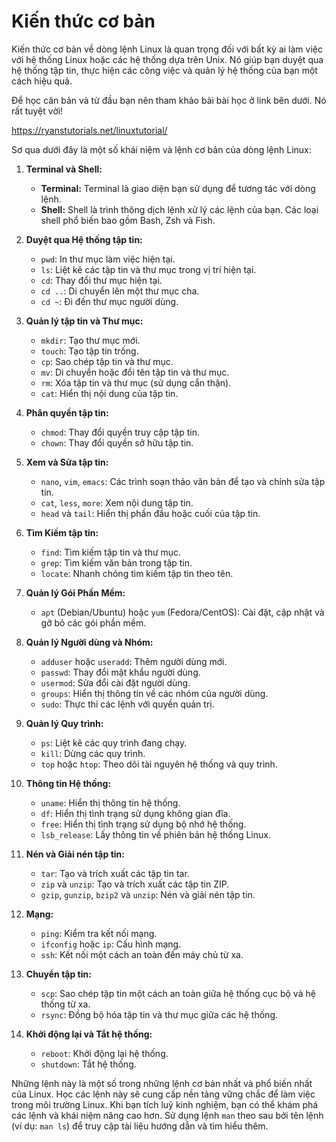 # Kiến thức cơ bản

Kiến thức cơ bản về dòng lệnh Linux là quan trọng đối với bất kỳ ai làm việc với hệ thống Linux hoặc các hệ thống dựa trên Unix. Nó giúp bạn duyệt qua hệ thống tập tin, thực hiện các công việc và quản lý hệ thống của bạn một cách hiệu quả. 

Để học căn bản và từ đầu bạn nên tham khảo bài bài học ở link bên dưới. Nó rất tuyệt vời!

https://ryanstutorials.net/linuxtutorial/


Sơ qua dưới đây là một số khái niệm và lệnh cơ bản của dòng lệnh Linux:

1. **Terminal và Shell:**
   - **Terminal:** Terminal là giao diện bạn sử dụng để tương tác với dòng lệnh.
   - **Shell:** Shell là trình thông dịch lệnh xử lý các lệnh của bạn. Các loại shell phổ biến bao gồm Bash, Zsh và Fish.

2. **Duyệt qua Hệ thống tập tin:**
   - `pwd`: In thư mục làm việc hiện tại.
   - `ls`: Liệt kê các tập tin và thư mục trong vị trí hiện tại.
   - `cd`: Thay đổi thư mục hiện tại.
   - `cd ..`: Di chuyển lên một thư mục cha.
   - `cd ~`: Đi đến thư mục người dùng.

3. **Quản lý tập tin và Thư mục:**
   - `mkdir`: Tạo thư mục mới.
   - `touch`: Tạo tập tin trống.
   - `cp`: Sao chép tập tin và thư mục.
   - `mv`: Di chuyển hoặc đổi tên tập tin và thư mục.
   - `rm`: Xóa tập tin và thư mục (sử dụng cẩn thận).
   - `cat`: Hiển thị nội dung của tập tin.

4. **Phân quyền tập tin:**
   - `chmod`: Thay đổi quyền truy cập tập tin.
   - `chown`: Thay đổi quyền sở hữu tập tin.

5. **Xem và Sửa tập tin:**
   - `nano`, `vim`, `emacs`: Các trình soạn thảo văn bản để tạo và chỉnh sửa tập tin.
   - `cat`, `less`, `more`: Xem nội dung tập tin.
   - `head` và `tail`: Hiển thị phần đầu hoặc cuối của tập tin.

6. **Tìm Kiếm tập tin:**
   - `find`: Tìm kiếm tập tin và thư mục.
   - `grep`: Tìm kiếm văn bản trong tập tin.
   - `locate`: Nhanh chóng tìm kiếm tập tin theo tên.

7. **Quản lý Gói Phần Mềm:**
   - `apt` (Debian/Ubuntu) hoặc `yum` (Fedora/CentOS): Cài đặt, cập nhật và gỡ bỏ các gói phần mềm.

8. **Quản lý Người dùng và Nhóm:**
   - `adduser` hoặc `useradd`: Thêm người dùng mới.
   - `passwd`: Thay đổi mật khẩu người dùng.
   - `usermod`: Sửa đổi cài đặt người dùng.
   - `groups`: Hiển thị thông tin về các nhóm của người dùng.
   - `sudo`: Thực thi các lệnh với quyền quản trị.

9. **Quản lý Quy trình:**
   - `ps`: Liệt kê các quy trình đang chạy.
   - `kill`: Dừng các quy trình.
   - `top` hoặc `htop`: Theo dõi tài nguyên hệ thống và quy trình.

10. **Thông tin Hệ thống:**
    - `uname`: Hiển thị thông tin hệ thống.
    - `df`: Hiển thị tình trạng sử dụng không gian đĩa.
    - `free`: Hiển thị tình trạng sử dụng bộ nhớ hệ thống.
    - `lsb_release`: Lấy thông tin về phiên bản hệ thống Linux.

11. **Nén và Giải nén tập tin:**
    - `tar`: Tạo và trích xuất các tập tin tar.
    - `zip` và `unzip`: Tạo và trích xuất các tập tin ZIP.
    - `gzip`, `gunzip`, `bzip2` và `unzip`: Nén và giải nén tập tin.

12. **Mạng:**
    - `ping`: Kiểm tra kết nối mạng.
    - `ifconfig` hoặc `ip`: Cấu hình mạng.
    - `ssh`: Kết nối một cách an toàn đến máy chủ từ xa.

13. **Chuyển tập tin:**
    - `scp`: Sao chép tập tin một cách an toàn giữa hệ thống cục bộ và hệ thống từ xa.
    - `rsync`: Đồng bộ hóa tập tin và thư mục giữa các hệ thống.

14. **Khởi động lại và Tắt hệ thống:**
    - `reboot`: Khởi động lại hệ thống.
    - `shutdown`: Tắt hệ thống.

Những lệnh này là một số trong những lệnh cơ bản nhất và phổ biến nhất của Linux. Học các lệnh này sẽ cung cấp nền tảng vững chắc để làm việc trong môi trường Linux. Khi bạn tích luỹ kinh nghiệm, bạn có thể khám phá các lệnh và khái niệm nâng cao hơn. Sử dụng lệnh `man` theo sau bởi tên lệnh (ví dụ: `man ls`) để truy cập tài liệu hướng dẫn và tìm hiểu thêm.